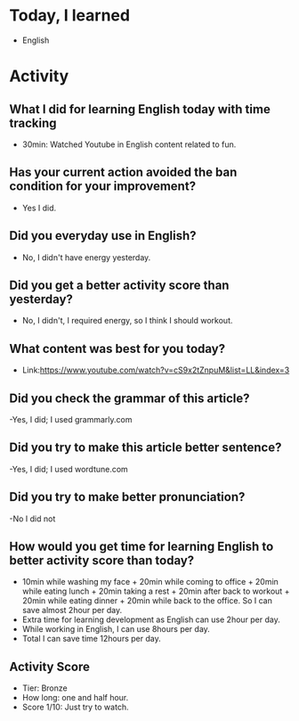 # Today, I learned 
- English

# Activity
## What I did for learning English today with time tracking
- 30min: Watched Youtube in English content related to fun.

## Has your current action avoided the ban condition for your improvement?
- Yes I did.

## Did you everyday use in English?
- No, I didn't have energy yesterday.

## Did you get a better activity score than yesterday?
- No, I didn't, I required energy, so I think I should workout.

## What content was best for you today?
- Link:https://www.youtube.com/watch?v=cS9x2tZnpuM&list=LL&index=3

## Did you check the grammar of this article?
-Yes, I did; I used grammarly.com 

## Did you try to make this article better sentence?
-Yes, I did; I used wordtune.com

## Did you try to make better pronunciation?
-No I did not

## How would you get time for learning English to better activity score than today?
- 10min while washing my face + 20min while coming to office + 20min while eating lunch + 20min taking a rest + 20min after back to workout + 20min while eating dinner + 20min while back to the office. So I can save almost 2hour per day.
- Extra time for learning development as English can use 2hour per day.
- While working in English, I can use 8hours per day.
- Total I can save time 12hours per day.

## Activity Score
- Tier: Bronze
- How long: one and half hour.
- Score 1/10: Just try to watch.
